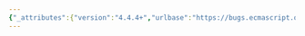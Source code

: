 ```yaml
---
{"_attributes":{"version":"4.4.4+","urlbase":"https://bugs.ecmascript.org/","maintainer":"dherman@mozilla.com"},"bug":{"bug_id":587,"creation_ts":"2012-07-22 23:52:00 -0700","short_desc":"15.5.3.*: \"the resulting of calling\"","delta_ts":"2012-09-28 12:23:53 -0700","product":"Draft for 6th Edition","component":"editorial issue","version":"Rev 9: July 8, 2012 Draft","rep_platform":"All","op_sys":"All","bug_status":"RESOLVED","resolution":"FIXED","priority":"Normal","bug_severity":"minor","everconfirmed":true,"reporter":{"uid":"jmdyck","name":"Michael Dyck"},"assigned_to":{"uid":"allen","name":"Allen Wirfs-Brock"},"long_desc":[{"commentid":1381,"comment_count":0,"who":{"uid":"jmdyck","name":"Michael Dyck"},"bug_when":"2012-07-22 23:52:57 -0700","thetext":"In 15.5.3.{2,3,4},\nthere are 4 occurrences of \"the resulting of calling\".\n\nChange to \"the result of calling\"."},{"commentid":1448,"comment_count":1,"who":{"uid":"allen","name":"Allen Wirfs-Brock"},"bug_when":"2012-08-13 16:21:43 -0700","thetext":"corrected in editor's draft"},{"commentid":1637,"comment_count":2,"who":{"uid":"allen","name":"Allen Wirfs-Brock"},"bug_when":"2012-09-28 12:23:53 -0700","thetext":"fixed in rev10, Sept. 27 2012 draft"}]}}
---
```

